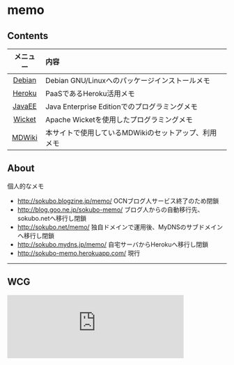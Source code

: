 memo
===========


Contents
--------

|メニュー|内容|
|:-:|:-|
|[Debian](debian.md)|Debian GNU/Linuxへのパッケージインストールメモ
|[Heroku](heroku.md)|PaaSであるHeroku活用メモ|
|[JavaEE](javaee.md)|Java Enterprise Editionでのプログラミングメモ|
|[Wicket](wicket.md)|Apache Wicketを使用したプログラミングメモ|
|[MDWiki](mdwiki.md)|本サイトで使用しているMDWikiのセットアップ、利用メモ|


About
-----
個人的なメモ

* http://sokubo.blogzine.jp/memo/  OCNブログ人サービス終了のため閉鎖
* http://blog.goo.ne.jp/sokubo-memo/  ブログ人からの自動移行先、sokubo.netへ移行し閉鎖
* http://sokubo.net/memo/  独自ドメインで運用後、MyDNSのサブドメインへ移行し閉鎖
* http://sokubo.mydns.jp/memo/  自宅サーバからHerokuへ移行し閉鎖
* http://sokubo-memo.herokuapp.com/  現行


----


WCG
---

<iframe src="https://www.worldcommunitygrid.org/getDynamicImage.do?memberName=sokubo&mnOn=false&stat=3&imageNum=1&rankOn=false&projectsOn=false&special=false&link=0&memberId=727495" frameborder="0" name="di" scrolling="no" width="405px" height="145px"></iframe>
